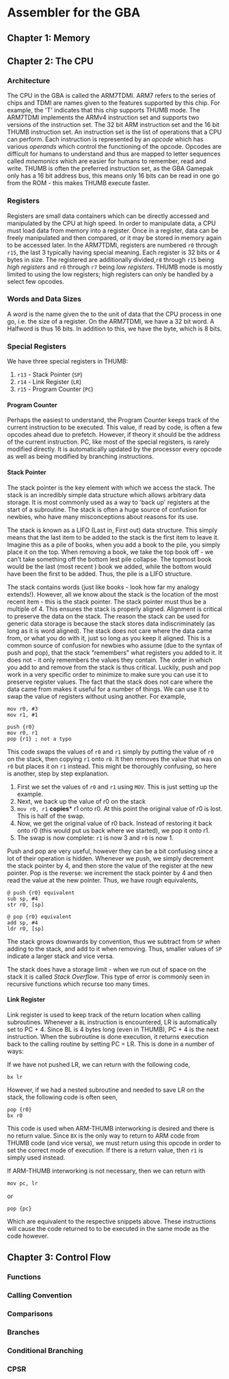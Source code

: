 # Assembler for the GBA

## Chapter 1: Memory

## Chapter 2: The CPU

### Architecture
The CPU in the GBA is called the ARM7TDMI. ARM7 refers to the series of chips and TDMI are names given to the features supported by this chip. For example, the 'T' indicates that this chip supports THUMB mode. The ARM7TDMI implements the ARMv4 instruction set and supports two versions of the instruction set. The 32 bit ARM instruction set and the 16 bit THUMB instruction set. An instruction set is the list of operations that a CPU can perform. Each instruction is represented by an *opcode* which has various *operands* which control the functioning of the opcode. Opcodes are difficult for humans to understand and thus are mapped to letter sequences called *mnemonics* which are easier for humans to remember, read and write. THUMB is often the preferred instruction set, as the GBA Gamepak only has a 16 bit address bus, this means only 16 bits can be read in one go from the ROM - this makes THUMB execute faster.

### Registers
Registers are small data containers which can be directly accessed and manipulated by the CPU at high speed. In order to manipulate data, a CPU must load data from memory into a register. Once in a register, data can be freely manipulated and then compared, or it may be stored in memory again to be accessed later. In the ARM7TDMI, registers are numbered `r0` through `r15`, the last 3 typically having special meaning. Each register is 32 bits or 4 bytes in size. The registered are additionally divided,`r8` through `r15` being *high registers* and `r0` through `r7` being *low registers*. THUMB mode is mostly limited to using the low registers; high registers can only be handled by a select few opcodes.

### Words and Data Sizes
A *word* is the name given the to the unit of data that the CPU process in one go, i.e. the size of a register. On the ARM7TDMI, we have a 32 bit word. A Halfword is thus 16 bits. In addition to this, we have the byte, which is 8 bits.

### Special Registers
We have three special registers in THUMB:
1. `r13` - Stack Pointer (`SP`)
2. `r14` - Link Register (`LR`)
3. `r15` - Program Counter (`PC`)

#### Program Counter
Perhaps the easiest to understand, the Program Counter keeps track of the current instruction to be executed. This value, if read by code, is often a few opcodes ahead due to prefetch. However, if theory it should be the address of the current instruction. PC, like most of the special registers, is rarely modified directly. It is automatically updated by the processor every opcode as well as being modified by branching instructions.

#### Stack Pointer
The stack pointer is the key element with which we access the stack. The stack is an incredibly simple data structure which allows arbitrary data storage. It is most commonly used as a way to 'back up' registers at the start of a subroutine. The stack is often a huge source of confusion for newbies, who have many misconceptions about reasons for its use.

The stack is known as a LIFO (Last in, First out) data structure. This simply means that the last item to be added to the stack is the first item to leave it. Imagine this as a pile of books, when you add a book to the pile, you simply place it on the top. When removing a book, we take the top book off - we can't take something off the bottom lest pile collapse. The topmost book would be the last (most recent ) book we added, while the bottom would have been the first to be added. Thus, the pile is a LIFO structure.

The stack contains words (just like books - look how far my analogy extends!). However, all we know about the stack is the location of the most recent item - this is the stack pointer. The stack pointer must thus be a multiple of 4. This ensures the stack is properly aligned. Alignment is critical to preserve the data on the stack. The reason the stack can be used for generic data storage is because the stack stores data indiscriminately (as long as it is word aligned). The stack does not care where the data came from, or what you do with it, just so long as you keep it aligned. This is a common source of confusion for newbies who assume (due to the syntax of push and pop), that the stack "remembers" what registers you added to it. It does not - it only remembers the values they contain. The order in which you add to and remove from the stack is thus critical. Luckily, push and pop work in a very specific order to minimize to make sure you can use it to preserve register values.
The fact that the stack does not care where the data came from makes it useful for a number of things. We can use it to swap the value of registers without using another. For example,
```
mov r0, #3
mov r1, #1

push {r0}
mov r0, r1
pop {r1} ; not a typo
```
This code swaps the values of `r0` and `r1` simply by putting the value of `r0` on the stack, then copying `r1` onto `r0`. It then removes the value that was on `r0` but places it on `r1` instead. This might be thoroughly confusing, so here is another, step by step explanation. 

1. First we set the values of `r0` and `r1` using `MOV`. This is just setting up the example.
2. Next, we back up the value of r0 on the stack
3. `mov r0, r1` **copies*** r1 onto r0. At this point the original value of r0 is lost. This is half of the swap.
4. Now, we get the original value of r0 back. Instead of restoring it back onto r0 (this would put us back where we started), we pop it onto r1. 
5. The swap is now complete: `r1` is now 3 and `r0` is now 1.

Push and pop are very useful, however they can be a bit confusing since a lot of their operation is hidden. Whenever we push, we simply decrement the stack pointer by 4, and then store the value of the register at the new pointer. Pop is the reverse: we increment the stack pointer by 4 and then read the value at the new pointer. Thus, we have rough equivalents,
```
@ push {r0} equivalent
sub sp, #4
str r0, [sp]

@ pop {r0} equivalent
add sp, #4
ldr r0, [sp]
```

The stack grows downwards by convention, thus we subtract from `SP` when adding to the stack, and add to it when removing. Thus, smaller values of `SP` indicate a larger stack and vice versa.

The stack does have a storage limit - when we run out of space on the stack it is called *Stack Overflow*. This type of error is commonly seen in recursive functions which recurse too many times.

#### Link Register
Link register is used to keep track of the return location when calling subroutines. Whenever a `BL` instruction is encountered, LR is automatically set to PC + 4. Since BL is 4 bytes long (even in THUMB), PC + 4 is the next instruction. When the subroutine is done execution, it returns execution back to the calling routine by setting PC = LR. This is done in a number of ways:

If we have not pushed LR, we can return with the following code,
```
bx lr
```
However, if we had a nested subroutine and needed to save LR on the stack, the following code is often seen,
```
pop {r0}
bx r0
```
This code is used when ARM-THUMB interworking is desired and there is no return value. Since `BX` is the only way to return to ARM code from THUMB code (and vice versa), we must return using this opcode in order to set the correct mode of execution. If there is a return value, then `r1` is simply used instead. 

If ARM-THUMB interworking is not necessary, then we can return with
```
mov pc, lr
```

or 

```
pop {pc}
```

Which are equivalent to the respective snippets above. These instructions will cause the code returned to to be executed in the same mode as the code however.

## Chapter 3: Control Flow

### Functions

### Calling Convention

### Comparisons

### Branches

### Conditional Branching

### CPSR